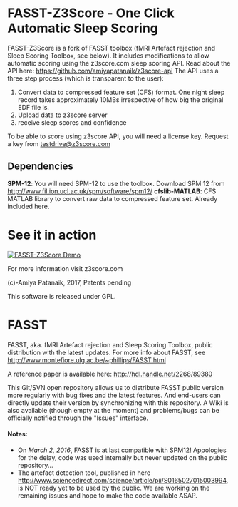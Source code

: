 # FASST-Z3Score - One Click Automatic Sleep Scoring

FASST-Z3Score is a fork of FASST toolbox (fMRI Artefact rejection and Sleep Scoring Toolbox, see below). It includes modifications to allow automatic scoring using the z3score.com sleep scoring API. Read about the API here: https://github.com/amiyapatanaik/z3score-api 
The API uses a three step process (which is transparent to the user):
1. Convert data to compressed feature set (CFS) format. One night sleep record takes approximately 10MBs irrespective of how big the original EDF file is. 
2. Upload data to z3score server
3. receive sleep scores and confidence

To be able to score using z3score API, you will need a license key. Request a key from testdrive@z3score.com 

## Dependencies
**SPM-12**: You will need SPM-12 to use the toolbox. Download SPM 12 from http://www.fil.ion.ucl.ac.uk/spm/software/spm12/ 
**cfslib-MATLAB**: CFS MATLAB library to convert raw data to compressed feature set. Already included here.

# See it in action
[![FASST-Z3Score Demo](https://img.youtube.com/vi/kTPDIZSy15E/maxresdefault.jpg)](https://www.youtube.com/watch?v=kTPDIZSy15E)

For more information visit z3score.com 

(c)-Amiya Patanaik, 2017, Patents pending

This software is released under GPL. 

# FASST

FASST, aka. fMRI Artefact rejection and Sleep Scoring Toolbox, public distribution with the latest updates.
For more info about FASST, see http://www.montefiore.ulg.ac.be/~phillips/FASST.html

A reference paper is available here:
http://hdl.handle.net/2268/89380

This Git/SVN open repository allows us to distribute FASST public version more regularly with bug fixes and the latest features. And end-users can directly update their version by synchronizing with this repository.
A Wiki is also available (though empty at the moment) and problems/bugs can be officially notified through the "Issues" interface.

#### Notes:
* On *March 2, 2016*, FASST is at last compatible with SPM12!
Appologies for the delay, code was used internally but never updated on the public repository...
* The artefact detection tool, published in here http://www.sciencedirect.com/science/article/pii/S0165027015003994, is NOT ready yet to be used by the public. We are working on the remaining issues and hope to make the code available ASAP.
